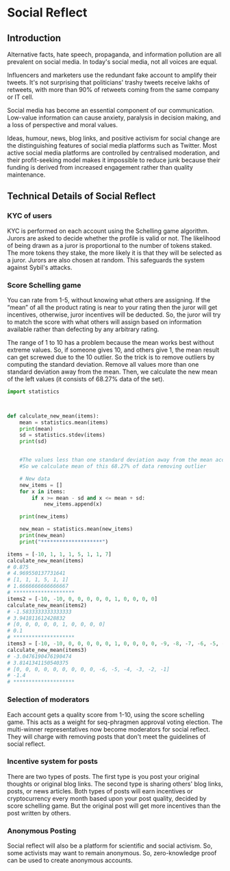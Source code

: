 
# Social Reflect

## Introduction

Alternative facts, hate speech, propaganda, and information pollution are all prevalent on social media.  In today's social media, not all voices are equal.

Influencers and marketers use the redundant fake account to amplify their tweets.
It's not surprising that politicians' trashy tweets receive lakhs of retweets, with more than 90% of retweets coming from the same company or IT cell.

Social media has become an essential component of our communication. Low-value information can cause anxiety, paralysis in decision making, and a loss of perspective and moral values.

Ideas, humour, news, blog links, and positive activism for social change are the distinguishing features of social media platforms such as Twitter. Most active social media platforms are controlled by centralised moderation, and their profit-seeking model makes it impossible to reduce junk because their funding is derived from increased engagement rather than quality maintenance.


## Technical Details of Social Reflect

### KYC of users

KYC is performed on each account using the Schelling game algorithm. Jurors are asked to decide whether the profile is valid or not. The likelihood of being drawn as a juror is proportional to the number of tokens staked. The more tokens they stake, the more likely it is that they will be selected as a juror. Jurors are also chosen at random. This safeguards the system against Sybil's attacks.

### Score Schelling game
You can rate from 1-5, without knowing what others are assigning. If the “mean” of all the product rating is near to your rating then the juror will get incentives, otherwise, juror incentives will be deducted. So, the juror will try to match the score with what others will assign based on information available rather than defecting by any arbitrary rating.

The range of  1 to 10 has a problem because the mean works best without extreme values. So, if someone gives 10, and others give 1, the mean result can get screwed due to the 10 outlier. So the trick is to remove outliers by computing the standard deviation. Remove all values more than one standard deviation away from the mean. Then, we calculate the new mean of the left values (it consists of 68.27% data of the set).


```python
import statistics



def calculate_new_mean(items):
    mean = statistics.mean(items)
    print(mean)
    sd = statistics.stdev(items) 
    print(sd)


    #The values less than one standard deviation away from the mean account for 68.27% of the set
    #So we calculate mean of this 68.27% of data removing outlier

    # New data
    new_items = []
    for x in items:
        if x >= mean - sd and x <= mean + sd:
            new_items.append(x)

    print(new_items)

    new_mean = statistics.mean(new_items)
    print(new_mean)
    print("********************")

items = [-10, 1, 1, 1, 5, 1, 1, 7]
calculate_new_mean(items)
# 0.875
# 4.969550137731641
# [1, 1, 1, 5, 1, 1]
# 1.6666666666666667
# ********************
items2 = [-10, -10, 0, 0, 0, 0, 0, 1, 0, 0, 0, 0]
calculate_new_mean(items2)
# -1.5833333333333333
# 3.941811612428832
# [0, 0, 0, 0, 0, 1, 0, 0, 0, 0]
# 0.1
# ********************
items3 = [-10, -10, 0, 0, 0, 0, 0, 1, 0, 0, 0, 0, -9, -8, -7, -6, -5, -4, -3, -2, -1]
calculate_new_mean(items3)
# -3.0476190476190474
# 3.8141341150540375
# [0, 0, 0, 0, 0, 0, 0, 0, 0, -6, -5, -4, -3, -2, -1]
# -1.4
# ********************
```

### Selection of moderators
Each account gets a quality score from 1-10, using the score schelling game. This acts as a weight for seq-phragmen approval voting election. The multi-winner representatives now become moderators for social reflect. They will charge with removing posts that don't meet the guidelines of social reflect. 

### Incentive system for posts
There are two types of posts. The first type is you post your original thoughts or original blog links. The second type is sharing others' blog links, posts, or news articles. Both types of posts will earn incentives or cryptocurrency every month based upon your post quality, decided by score schelling game. But the original post will get more incentives than the post written by others.  

### Anonymous Posting
Social reflect will also be a platform for scientific and social activism. So, some activists may want to remain anonymous. So, zero-knowledge proof can be used to create anonymous accounts. 




